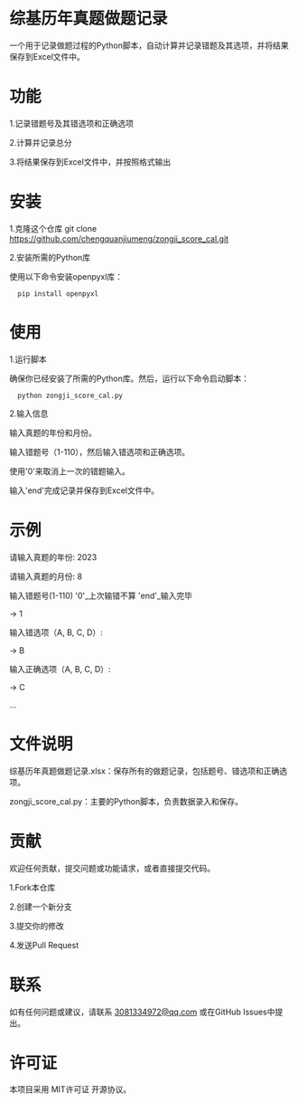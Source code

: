 # 综基历年真题做题记录
一个用于记录做题过程的Python脚本，自动计算并记录错题及其选项，并将结果保存到Excel文件中。

# 功能
  1.记录错题号及其错选项和正确选项
  
  2.计算并记录总分
  
  3.将结果保存到Excel文件中，并按照格式输出

# 安装
  1.克隆这个仓库
    git clone https://github.com/chengquanjiumeng/zongji_score_cal.git
  
  2.安装所需的Python库
    
  使用以下命令安装openpyxl库：
      
      pip install openpyxl

# 使用
  1.运行脚本
  
  确保你已经安装了所需的Python库。然后，运行以下命令启动脚本：
      
      python zongji_score_cal.py
  
  2.输入信息
  
  输入真题的年份和月份。
    
  输入错题号（1-110），然后输入错选项和正确选项。
    
  使用'0'来取消上一次的错题输入。
    
  输入'end'完成记录并保存到Excel文件中。

# 示例
  
  请输入真题的年份: 2023
  
  请输入真题的月份: 8
  
  输入错题号(1-110)    '0'_上次输错不算  'end'_输入完毕
  
  -> 1
  
  输入错选项（A, B, C, D）:
  
  -> B
  
  输入正确选项（A, B, C, D）:
  
  -> C
  
  ...

# 文件说明
  综基历年真题做题记录.xlsx：保存所有的做题记录，包括题号、错选项和正确选项。
  
  zongji_score_cal.py：主要的Python脚本，负责数据录入和保存。

# 贡献
  欢迎任何贡献，提交问题或功能请求，或者直接提交代码。
  
  1.Fork本仓库
  
  2.创建一个新分支
  
  3.提交你的修改
  
  4.发送Pull Request

# 联系
  如有任何问题或建议，请联系 3081334972@qq.com 或在GitHub Issues中提出。

# 许可证
  本项目采用 MIT许可证 开源协议。
